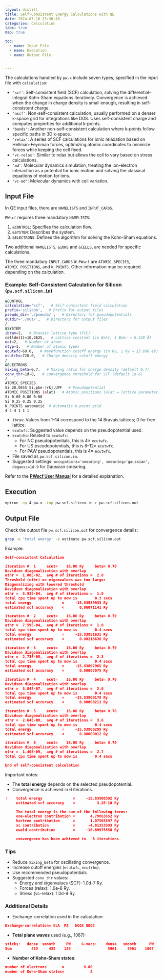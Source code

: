 ```yaml
---
layout: distill
title: Self-Consistent Energy Calculations with QE
date: 2024-03-16 23:36:10
categories: Calculation
tabs: true
map: true

toc:
  - name: Input File
  - name: Execution
  - name: Output File


---
```


The calculations handled by `pw.x` include seven types, specified in the input file with `calculation`:

- `'scf'`: Self-consistent field (SCF) calculation, solving the differential-integral Kohn-Sham equations iteratively. Convergence is achieved when the change in charge density is small enough, resulting in self-consistent charge.
- `'nscf'`: Non-self-consistent calculation, usually performed on a denser k-space grid for integrations like DOS. Uses self-consistent charge and computes properties for additional k-points.
- `'bands'`: Another non-self-consistent calculation where k-points follow specific paths in 3D k-space.
- `'relax'`: A series of SCF calculations for ionic relaxation based on Hellman-Feynman forces, optimizing atomic coordinates to minimize forces while keeping the cell fixed.
- `'vc-relax'`: Similar to relax but allows the cell to vary based on stress calculations.
- `'md'`: Molecular dynamics simulation, treating the ion-electron interaction as a potential for ionic motion and solving the classical equations of motion for ions.
- `'vc-md'`: Molecular dynamics with cell variation.

## Input File

In QE input files, there are `NAMELISTS` and `INPUT_CARDS`.

`PWscf` requires three mandatory `NAMELISTS`:

1. `&CONTROL`: Specifies the calculation flow.
2. `&SYSTEM`: Describes the system.
3. `&ELECTRONS`: Defines the algorithm for solving the Kohn-Sham equations.

Two additional `NAMELISTS`, `&IONS` and `&CELLS`, are needed for specific calculations.

The three mandatory `INPUT_CARDS` in `PWscf` are `ATOMIC_SPECIES`, `ATOMIC_POSITIONS`, and `K_POINTS`. Other information may be required depending on the calculation.

### Example: Self-Consistent Calculation for Silicon (`pw.scf.silicon.in`)

```bash
&CONTROL
calculation='scf',   # Self-consistent field calculation
prefix='silicon',   # Prefix for output files
pseudo_dir='./pseudo/',   # Directory for pseudopotentials
outdir='./out/',   # Directory for output files
/
&SYSTEM
ibrav=2,   # Bravais lattice type (FCC)
celldm(1)=10.2625,   # Lattice constant (in Bohr, 1 Bohr = 0.529 Å)
nat=2,   # Number of atoms
ntyp=1,   # Number of atomic types
ecutwfc=60.0,   # Wavefunction cutoff energy (in Ry, 1 Ry = 13.606 eV)
ecutrho=720.0,   # Charge density cutoff energy
/
&ELECTRONS
mixing_beta=0.7,   # Mixing ratio for charge density (default 0.7)
conv_thr=1d-8,   # Convergence threshold for SCF (default 1d-6)
/
ATOMIC_SPECIES
Si 28.0855 Si.pbe-rrkj.UPF   # Pseudopotential
ATOMIC_POSITIONS (alat)   # Atomic positions (alat = lattice parameter)
Si 0.00 0.00 0.00
Si 0.25 0.25 0.25
K_POINTS automatic  # Automatic k-point grid
4 4 4 1 1 1
```

- `ibrav`: Values from 1–14 correspond to the 14 Bravais lattices; 0 for free lattice.
- `ecutwfc`: Suggested value depends on the pseudopotential used.
- `ecutrho`: Related to `ecutwfc`:
  - For NC pseudopotentials, this is 4× `ecutwfc`.
  - For US pseudopotentials, this is 8–12× `ecutwfc`.
  - For PAW pseudopotentials, this is 4× `ecutwfc`.
- File saved as `pw.scf.silicon.in`.
- Suggested settings: `occupations='smearing', smearing='gaussian', degauss=1d-9` for Gaussian smearing.

Refer to the [**PWscf User Manual**](https://www.quantum-espresso.org/Doc/INPUT_PW.html) for a detailed explanation.

## Execution

```bash
mpirun -np 4 pw.x -inp pw.scf.silicon.in > pw.scf.silicon.out
```

## Output File

Check the output file `pw.scf.silicon.out` for convergence details:

```bash
grep -e 'total energy' -e estimate pw.scf.silicon.out
```

Example:

```json
Self-consistent Calculation

iteration #  1     ecut=    16.00 Ry     beta= 0.70
Davidson diagonalization with overlap
ethr =  1.00E-02,  avg # of iterations =  2.0
Threshold (ethr) on eigenvalues was too large:
Diagonalizing with lowered threshold
Davidson diagonalization with overlap
ethr =  6.93E-04,  avg # of iterations =  1.0
total cpu time spent up to now is        0.3 secs
total energy              =     -15.83539933 Ry
estimated scf accuracy    <       0.06071141 Ry

iteration #  2     ecut=    16.00 Ry     beta= 0.70
Davidson diagonalization with overlap
ethr =  7.59E-04,  avg # of iterations =  1.0
total cpu time spent up to now is        0.4 secs
total energy              =     -15.83851631 Ry
estimated scf accuracy    <       0.00218630 Ry

iteration #  3     ecut=    16.00 Ry     beta= 0.70
Davidson diagonalization with overlap
ethr =  2.73E-05,  avg # of iterations =  2.3
total cpu time spent up to now is        0.4 secs
total energy              =     -15.83897965 Ry
estimated scf accuracy    <       0.00007075 Ry

iteration #  4     ecut=    16.00 Ry     beta= 0.70
Davidson diagonalization with overlap
ethr =  8.84E-07,  avg # of iterations =  2.6
total cpu time spent up to now is        0.4 secs
total energy              =     -15.83900178 Ry
estimated scf accuracy    <       0.00000211 Ry

iteration #  5     ecut=    16.00 Ry     beta= 0.70
Davidson diagonalization with overlap
ethr =  2.64E-08,  avg # of iterations =  3.6
total cpu time spent up to now is        0.4 secs
total energy              =     -15.83900299 Ry
estimated scf accuracy    <       0.00000012 Ry

iteration #  6     ecut=    16.00 Ry     beta= 0.70
Davidson diagonalization with overlap
ethr =  1.46E-09,  avg # of iterations =  2.7
total cpu time spent up to now is        0.4 secs

End of self-consistent calculation
```

Important notes:
- The **total energy** depends on the selected pseudopotential.
- Convergence is achieved in 6 iterations.

```json
!    total energy              =     -15.83900302 Ry
     estimated scf accuracy    <          3.2E-10 Ry

     The total energy is the sum of the following terms:
     one-electron contribution =       4.79863652 Ry
     hartree contribution      =       1.07565897 Ry
     xc contribution           =      -4.81353993 Ry
     ewald contribution        =     -16.89975858 Ry

     convergence has been achieved in   6 iterations
```

### Tips

- Reduce `mixing_beta` for oscillating convergence.
- Increase cutoff energies (`ecutwfc`, `ecutrho`).
- Use recommended pseudopotentials.
- Suggested `conv_thr` values:
  - Energy and eigenvalues (SCF): 1.0d-7 Ry.
  - Forces (relax): 1.0e-8 Ry.
  - Stress (vc-relax): 1.0d-9 Ry.

### Additional Details

- Exchange-correlation used in the calculation:

```json
Exchange-correlation= SLA  PZ   NOGX NOGC
```

- **Total plane waves** used (e.g., 1067):

```json
sticks:   dense  smooth     PW     G-vecs:    dense   smooth      PW
Sum         433     433    139                 5961     5961    1067
```

- **Number of Kohn-Sham states**:

```json
number of electrons       =         8.00
number of Kohn-Sham states=            8
```
